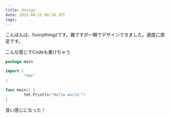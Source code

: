 ```yaml
---
title: design
date: 2015-04-15 00:34 JST
tags:
---
```


こんばんは、funnythingzです。雑ですが一瞬でデザインできました。適度に満足です。

こんな感じでCodeも書けちゃう

```go
package main

import (
        "fmt"
)

func main() {
        fmt.Println("Hello world.")
}
```

良い感じになった！
